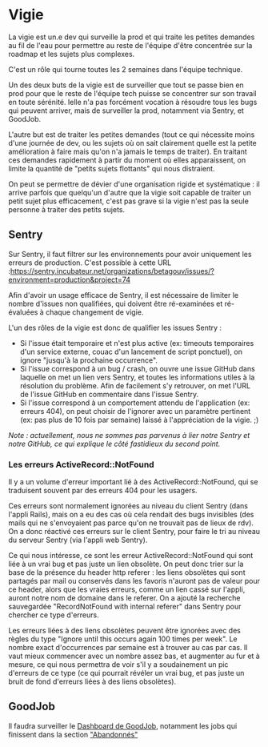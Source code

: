 # Vigie

La vigie est un.e dev qui surveille la prod et qui traite les petites demandes au fil de l'eau pour permettre au reste de l'équipe d'être concentrée sur la roadmap et les sujets plus complexes.

C'est un rôle qui tourne toutes les 2 semaines dans l'équipe technique.


Un des deux buts de la vigie est de surveiller que tout se passe bien en prod pour que le reste de l'équipe tech puisse se concentrer sur son travail en toute sérénité. Ielle n'a pas forcément vocation à résoudre tous les bugs qui peuvent arriver, mais de surveiller la prod, notamment via Sentry, et GoodJob.

L'autre but est de traiter les petites demandes (tout ce qui nécessite moins d'une journée de dev, ou les sujets où on sait clairement quelle est la petite amélioration à faire mais qu'on n'a jamais le temps de traiter). En traitant ces demandes rapidement à partir du moment où elles apparaissent, on limite la quantité de "petits sujets flottants" qui nous distraient.

On peut se permettre de dévier d'une organisation rigide et systématique : il arrive parfois que quelqu'un d'autre que la vigie soit capable de traiter un petit sujet plus efficacement, c'est pas grave si la vigie n'est pas la seule personne à traiter des petits sujets.

## Sentry

Sur Sentry, il faut filtrer sur les environnements pour avoir uniquement les erreurs de production. C'est possible à cette URL :https://sentry.incubateur.net/organizations/betagouv/issues/?environment=production&project=74

Afin d'avoir un usage efficace de Sentry, il est nécessaire de limiter le nombre d'issues non qualifiées, qui doivent être ré-examinées et ré-évaluées à chaque changement de vigie.

L'un des rôles de la vigie est donc de qualifier les issues Sentry :
- Si l'issue était temporaire et n'est plus active (ex: timeouts temporaires d'un service externe, couac d'un lancement de script ponctuel), on ignore "jusqu'à la prochaine occurrence".
- Si l'issue correspond à un bug / crash, on ouvre une issue GitHub dans laquelle on met un lien vers Sentry, et toutes les informations utiles à la résolution du problème. Afin de facilement s'y retrouver, on met l'URL de l'issue GitHub en commentaire dans l'issue Sentry.
- Si l'issue correspond à un comportement attendu de l'application (ex: erreurs 404), on peut choisir de l'ignorer avec un paramètre pertinent (ex: pas plus de 10 fois par semaine) laissé à l'appréciation de la vigie. ;)

*Note : actuellement, nous ne sommes pas parvenus à lier notre Sentry et notre GitHub, ce qui explique le côté fastidieux du second point.*

### Les erreurs ActiveRecord::NotFound

Il y a un volume d'erreur important lié à des ActiveRecord::NotFound, qui se traduisent souvent par des erreurs 404 pour les usagers.

Ces erreurs sont normalement ignorées au niveau du client Sentry (dans l'appli Rails), mais on a eu des cas où cela rendait des bugs invisibles (des mails qui ne s'envoyaient pas parce qu'on ne trouvait pas de lieux de rdv). On a donc réactivé ces erreurs sur le client Sentry, pour faire le tri au niveau du serveur Sentry (via l'appli web Sentry).

Ce qui nous intéresse, ce sont les erreur ActiveRecord::NotFound qui sont liée à un vrai bug et pas juste un lien obsolète. On peut donc trier sur la base de la présence du header http referer : les liens obsolètes qui sont partagés par mail ou conservés dans les favoris n'auront pas de valeur pour ce header, alors que les vraies erreurs, comme un lien cassé sur l'appli, auront notre nom de domaine dans le referer. On a ajouté la recherche sauvegardée "RecordNotFound with internal referer" dans Sentry pour chercher ce type d'erreurs.

Les erreurs liées à des liens obsolètes peuvent être ignorées avec des règles du type "Ignore until this occurs again 100 times per week". Le nombre exact d'occurrences par semaine est à trouver au cas par cas. Il vaut mieux commencer avec un nombre assez bas, et augmenter au fur et à mesure, ce qui nous permettra de voir s'il y a soudainement un pic d'erreurs de ce type (ce qui pourrait révéler un vrai bug, et pas juste un bruit de fond d'erreurs liées à des liens obsolètes).

## GoodJob

Il faudra surveiller le [Dashboard de GoodJob](https://www.rdv-solidarites.fr/super_admins/good_job/jobs), notamment les jobs qui finissent dans la section ["Abandonnés"](https://www.rdv-solidarites.fr/super_admins/good_job/jobs?locale=fr&state=discarded)
